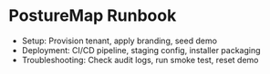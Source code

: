 ﻿# PostureMap Runbook
- Setup: Provision tenant, apply branding, seed demo
- Deployment: CI/CD pipeline, staging config, installer packaging
- Troubleshooting: Check audit logs, run smoke test, reset demo
